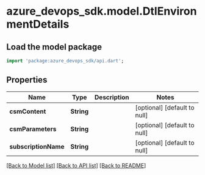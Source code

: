 # azure_devops_sdk.model.DtlEnvironmentDetails

## Load the model package
```dart
import 'package:azure_devops_sdk/api.dart';
```

## Properties
Name | Type | Description | Notes
------------ | ------------- | ------------- | -------------
**csmContent** | **String** |  | [optional] [default to null]
**csmParameters** | **String** |  | [optional] [default to null]
**subscriptionName** | **String** |  | [optional] [default to null]

[[Back to Model list]](../README.md#documentation-for-models) [[Back to API list]](../README.md#documentation-for-api-endpoints) [[Back to README]](../README.md)


